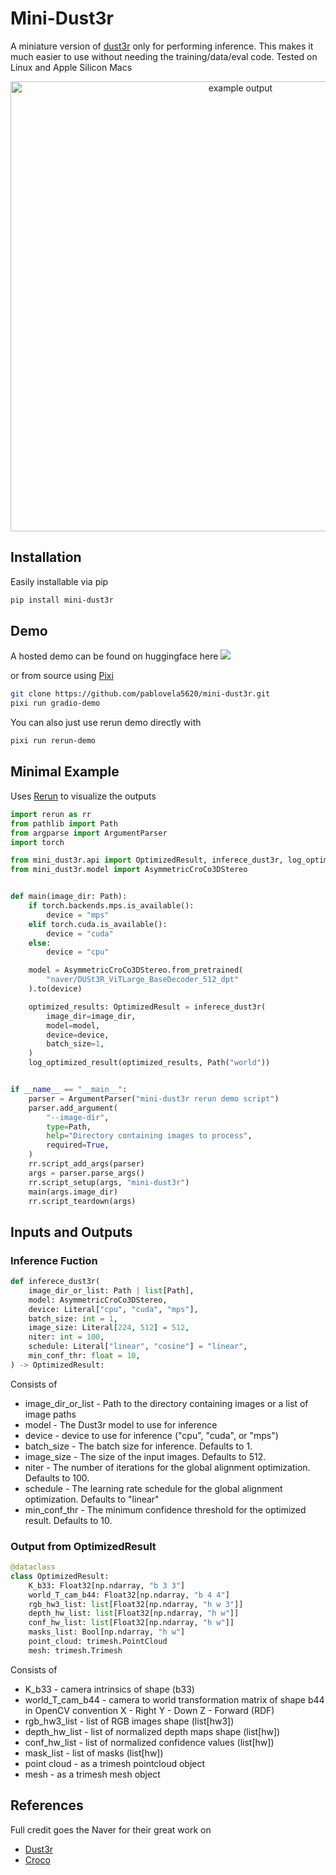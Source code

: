 # Mini-Dust3r
A miniature version of [dust3r](https://github.com/naver/dust3r) only for performing inference.
This makes it much easier to use without needing the training/data/eval code. Tested on Linux and Apple Silicon Macs
<p align="center">
  <img src="media/mini-dust3r.gif" alt="example output" width="720" />
</p>


## Installation
Easily installable via pip
```bash
pip install mini-dust3r
```

## Demo
A hosted demo can be found on huggingface here <a href='https://huggingface.co/spaces/pablovela5620/mini-dust3r'><img src='https://img.shields.io/badge/%F0%9F%A4%97%20Hugging%20Face-Spaces-blue'></a>

or from source using [Pixi](pixi.sh)

``` bash
git clone https://github.com/pablovela5620/mini-dust3r.git
pixi run gradio-demo
```

You can also just use rerun demo directly with
```bash
pixi run rerun-demo
```

## Minimal Example
Uses [Rerun](http://rerun.io/) to visualize the outputs

```python
import rerun as rr
from pathlib import Path
from argparse import ArgumentParser
import torch

from mini_dust3r.api import OptimizedResult, inferece_dust3r, log_optimized_result
from mini_dust3r.model import AsymmetricCroCo3DStereo


def main(image_dir: Path):
    if torch.backends.mps.is_available():
        device = "mps"
    elif torch.cuda.is_available():
        device = "cuda"
    else:
        device = "cpu"

    model = AsymmetricCroCo3DStereo.from_pretrained(
        "naver/DUSt3R_ViTLarge_BaseDecoder_512_dpt"
    ).to(device)

    optimized_results: OptimizedResult = inferece_dust3r(
        image_dir=image_dir,
        model=model,
        device=device,
        batch_size=1,
    )
    log_optimized_result(optimized_results, Path("world"))


if __name__ == "__main__":
    parser = ArgumentParser("mini-dust3r rerun demo script")
    parser.add_argument(
        "--image-dir",
        type=Path,
        help="Directory containing images to process",
        required=True,
    )
    rr.script_add_args(parser)
    args = parser.parse_args()
    rr.script_setup(args, "mini-dust3r")
    main(args.image_dir)
    rr.script_teardown(args)
```

## Inputs and Outputs

### Inference Fuction

```python
def inferece_dust3r(
    image_dir_or_list: Path | list[Path],
    model: AsymmetricCroCo3DStereo,
    device: Literal["cpu", "cuda", "mps"],
    batch_size: int = 1,
    image_size: Literal[224, 512] = 512,
    niter: int = 100,
    schedule: Literal["linear", "cosine"] = "linear",
    min_conf_thr: float = 10,
) -> OptimizedResult:
```
Consists of
* image_dir_or_list - Path to the directory containing images or a list of image paths
* model - The Dust3r model to use for inference
* device - device to use for inference ("cpu", "cuda", or "mps")
* batch_size - The batch size for inference. Defaults to 1.
* image_size - The size of the input images. Defaults to 512.
* niter - The number of iterations for the global alignment optimization. Defaults to 100.
* schedule - The learning rate schedule for the global alignment optimization. Defaults to "linear"
* min_conf_thr - The minimum confidence threshold for the optimized result. Defaults to 10.

### Output from OptimizedResult

```python
@dataclass
class OptimizedResult:
    K_b33: Float32[np.ndarray, "b 3 3"]
    world_T_cam_b44: Float32[np.ndarray, "b 4 4"]
    rgb_hw3_list: list[Float32[np.ndarray, "h w 3"]]
    depth_hw_list: list[Float32[np.ndarray, "h w"]]
    conf_hw_list: list[Float32[np.ndarray, "h w"]]
    masks_list: Bool[np.ndarray, "h w"]
    point_cloud: trimesh.PointCloud
    mesh: trimesh.Trimesh
```
Consists of
* K_b33 - camera intrinsics of shape (b33)
* world_T_cam_b44 - camera to world transformation matrix of shape b44
     in OpenCV convention X - Right Y - Down Z - Forward (RDF)
* rgb_hw3_list - list of RGB images shape (list[hw3])
* depth_hw_list - list of normalized depth maps shape (list[hw])
* conf_hw_list - list of normalized confidence values (list[hw])
* mask_list - list of masks (list[hw])
* point cloud - as a trimesh pointcloud object
* mesh - as a trimesh mesh object

## References
Full credit goes the Naver for their great work on
* [Dust3r](https://github.com/naver/croco)
* [Croco](https://github.com/naver/croco)

